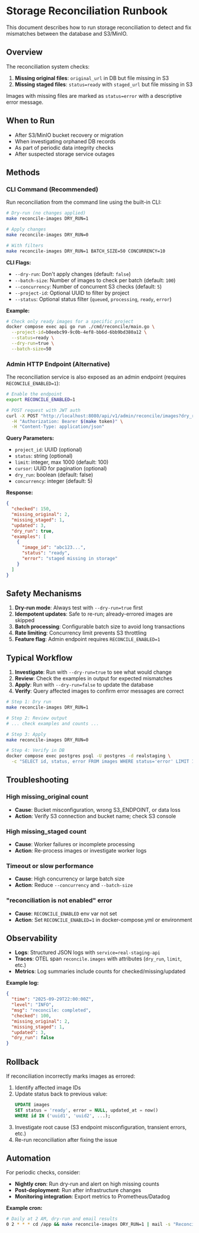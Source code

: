 # Storage Reconciliation Runbook

This document describes how to run storage reconciliation to detect and fix mismatches between the database and S3/MinIO.

## Overview

The reconciliation system checks:
1. **Missing original files**: `original_url` in DB but file missing in S3
2. **Missing staged files**: `status=ready` with `staged_url` but file missing in S3

Images with missing files are marked as `status=error` with a descriptive error message.

## When to Run

- After S3/MinIO bucket recovery or migration
- When investigating orphaned DB records
- As part of periodic data integrity checks
- After suspected storage service outages

## Methods

### CLI Command (Recommended)

Run reconciliation from the command line using the built-in CLI:

```bash
# Dry-run (no changes applied)
make reconcile-images DRY_RUN=1

# Apply changes
make reconcile-images DRY_RUN=0

# With filters
make reconcile-images DRY_RUN=1 BATCH_SIZE=50 CONCURRENCY=10
```

**CLI Flags:**
- `--dry-run`: Don't apply changes (default: `false`)
- `--batch-size`: Number of images to check per batch (default: `100`)
- `--concurrency`: Number of concurrent S3 checks (default: `5`)
- `--project-id`: Optional UUID to filter by project
- `--status`: Optional status filter (`queued`, `processing`, `ready`, `error`)

**Example:**
```bash
# Check only ready images for a specific project
docker compose exec api go run ./cmd/reconcile/main.go \
  --project-id=b0eebc99-9c0b-4ef8-bb6d-6bb9bd380a12 \
  --status=ready \
  --dry-run=true \
  --batch-size=50
```

### Admin HTTP Endpoint (Alternative)

The reconciliation service is also exposed as an admin endpoint (requires `RECONCILE_ENABLED=1`):

```bash
# Enable the endpoint
export RECONCILE_ENABLED=1

# POST request with JWT auth
curl -X POST "http://localhost:8080/api/v1/admin/reconcile/images?dry_run=true&limit=100" \
  -H "Authorization: Bearer $(make token)" \
  -H "Content-Type: application/json"
```

**Query Parameters:**
- `project_id`: UUID (optional)
- `status`: string (optional)
- `limit`: integer, max 1000 (default: 100)
- `cursor`: UUID for pagination (optional)
- `dry_run`: boolean (default: false)
- `concurrency`: integer (default: 5)

**Response:**
```json
{
  "checked": 150,
  "missing_original": 2,
  "missing_staged": 1,
  "updated": 3,
  "dry_run": true,
  "examples": [
    {
      "image_id": "abc123...",
      "status": "ready",
      "error": "staged missing in storage"
    }
  ]
}
```

## Safety Mechanisms

1. **Dry-run mode**: Always test with `--dry-run=true` first
2. **Idempotent updates**: Safe to re-run; already-errored images are skipped
3. **Batch processing**: Configurable batch size to avoid long transactions
4. **Rate limiting**: Concurrency limit prevents S3 throttling
5. **Feature flag**: Admin endpoint requires `RECONCILE_ENABLED=1`

## Typical Workflow

1. **Investigate**: Run with `--dry-run=true` to see what would change
2. **Review**: Check the examples in output for expected mismatches
3. **Apply**: Run with `--dry-run=false` to update the database
4. **Verify**: Query affected images to confirm error messages are correct

```bash
# Step 1: Dry run
make reconcile-images DRY_RUN=1

# Step 2: Review output
# ... check examples and counts ...

# Step 3: Apply
make reconcile-images DRY_RUN=0

# Step 4: Verify in DB
docker compose exec postgres psql -U postgres -d realstaging \
  -c "SELECT id, status, error FROM images WHERE status='error' LIMIT 10;"
```

## Troubleshooting

### High missing_original count
- **Cause**: Bucket misconfiguration, wrong S3_ENDPOINT, or data loss
- **Action**: Verify S3 connection and bucket name; check S3 console

### High missing_staged count
- **Cause**: Worker failures or incomplete processing
- **Action**: Re-process images or investigate worker logs

### Timeout or slow performance
- **Cause**: High concurrency or large batch size
- **Action**: Reduce `--concurrency` and `--batch-size`

### "reconciliation is not enabled" error
- **Cause**: `RECONCILE_ENABLED` env var not set
- **Action**: Set `RECONCILE_ENABLED=1` in docker-compose.yml or environment

## Observability

- **Logs**: Structured JSON logs with `service=real-staging-api`
- **Traces**: OTEL span `reconcile.images` with attributes (`dry_run`, `limit`, etc.)
- **Metrics**: Log summaries include counts for checked/missing/updated

**Example log:**
```json
{
  "time": "2025-09-29T22:00:00Z",
  "level": "INFO",
  "msg": "reconcile: completed",
  "checked": 100,
  "missing_original": 2,
  "missing_staged": 1,
  "updated": 3,
  "dry_run": false
}
```

## Rollback

If reconciliation incorrectly marks images as errored:

1. Identify affected image IDs
2. Update status back to previous value:
   ```sql
   UPDATE images
   SET status = 'ready', error = NULL, updated_at = now()
   WHERE id IN ('uuid1', 'uuid2', ...);
   ```
3. Investigate root cause (S3 endpoint misconfiguration, transient errors, etc.)
4. Re-run reconciliation after fixing the issue

## Automation

For periodic checks, consider:
- **Nightly cron**: Run dry-run and alert on high missing counts
- **Post-deployment**: Run after infrastructure changes
- **Monitoring integration**: Export metrics to Prometheus/Datadog

**Example cron:**
```bash
# Daily at 2 AM, dry-run and email results
0 2 * * * cd /app && make reconcile-images DRY_RUN=1 | mail -s "Reconciliation Report" ops@example.com
```
